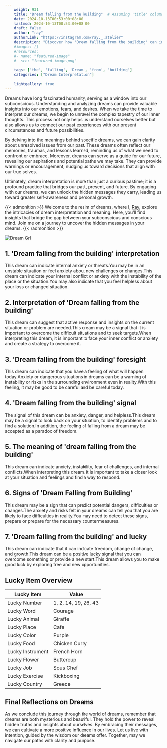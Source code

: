 ```yaml
---
    weight: 931
    title: "Dream falling from the building"  # Assuming 'title' column exists
    date: 2024-10-13T00:53:00+08:00
    lastmod: 2024-10-13T00:53:00+08:00
    draft: false
    author: "ray"
    authorLink: "https://instagram.com/ray._.atelier"
    description: "Discover how 'Dream falling from the building' can interpret your future and uncover its significant meanings in your life."
    #images: []
    #resources:
    #- name: "featured-image"
    #  src: "featured-image.png"
    
    tags: ['the', 'falling', 'Dream', 'from', 'building']
    categories: ["Dream Interpretation"]
    
    lightgallery: true
---
```

    
Dreams have long fascinated humanity, serving as a window into our subconscious. Understanding and analyzing dreams can provide valuable insights into our emotions, fears, and desires. When we take the time to interpret our dreams, we begin to unravel the complex tapestry of our inner thoughts. This process not only helps us understand ourselves better but also allows us to connect our past experiences with our present circumstances and future possibilities.

By delving into the meanings behind specific dreams, we can gain clarity about unresolved issues from our past. These dreams often reflect our memories, traumas, and lessons learned, reminding us of what we need to confront or embrace. Moreover, dreams can serve as a guide for our future, revealing our aspirations and potential paths we may take. They can provide warnings or encouragement, nudging us toward decisions that align with our true selves.

Ultimately, dream interpretation is more than just a curious pastime; it is a profound practice that bridges our past, present, and future. By engaging with our dreams, we can unlock the hidden messages they carry, leading us toward greater self-awareness and personal growth.

{{< admonition >}}
Welcome to the realm of dreams, where I, [Ray](https://instagram.com/ray._.atelier), explore the intricacies of dream interpretation and meaning. Here, you’ll find insights that bridge the gap between your subconscious and conscious mind. Join me on a journey to uncover the hidden messages in your dreams.
{{< /admonition >}}

![Dream Grl](https://cdn.pixabay.com/photo/2017/11/02/03/35/gothic-2910057_1280.jpg "Dream Grl")

## 1. 'Dream falling from the building' interpretation
This dream can indicate internal anxiety or threats.You may be in an unstable situation or feel anxiety about new challenges or changes.This dream can indicate your internal conflict or anxiety with the instability of the place or the situation.You may also indicate that you feel helpless about your loss or changed situation.

## 2. Interpretation of 'Dream falling from the building'
This dream can suggest that active response and insights on the current situation or problem are needed.This dream may be a signal that it is important to overcome the difficult situations and to seek targets.When interpreting this dream, it is important to face your inner conflict or anxiety and create a strategy to overcome it.

## 3. 'Dream falling from the building' foresight
This dream can indicate that you have a feeling of what will happen today.Anxiety or dangerous situations in dreams can be a warning of instability or risks in the surrounding environment even in reality.With this feeling, it may be good to be careful and be careful today.

## 4. 'Dream falling from the building' signal
The signal of this dream can be anxiety, danger, and helpless.This dream may be a signal to look back on your situation, to identify problems and to find a solution.In addition, the feeling of falling from a dream may be accepted as a paradox of freedom.

## 5. The meaning of 'dream falling from the building'
This dream can indicate anxiety, instability, fear of challenges, and internal conflicts.When interpreting this dream, it is important to take a closer look at your situation and feelings and find a way to respond.

## 6. Signs of 'Dream Falling from Building'
This dream may be a sign that can predict potential dangers, difficulties or changes.The anxiety and risks felt in your dreams can tell you that you are likely to face difficulties in reality.You may need to detect these signs, prepare or prepare for the necessary countermeasures.

## 7. 'Dream falling from the building' and lucky
This dream can indicate that it can indicate freedom, change of change, and growth.This dream can be a positive lucky signal that you can overcome something or provide a new start.This dream allows you to make good luck by exploring free and new opportunities.

## Lucky Item Overview
| Lucky Item          | Value              |
|---------------|--------------------|
| Lucky Number        | 1, 2, 14, 19, 26, 43  |
| Lucky Word          | Courage |
| Lucky Animal        | Giraffe |
| Lucky Place         | Cafe     |
| Lucky Color         | Purple     |
| Lucky Food          | Chicken Curry      |
| Lucky Instrument    | French Horn |
| Lucky Flower        | Buttercup    |
| Lucky Job           | Sous Chef       |
| Lucky Exercise      | Kickboxing  |
| Lucky Country       | Greece    |


##  Final Reflections on Dreams

As we conclude this journey through the world of dreams, remember that dreams are both mysterious and beautiful. They hold the power to reveal hidden truths and insights about ourselves. By embracing their messages, we can cultivate a more positive influence in our lives. Let us live with intention, guided by the wisdom our dreams offer. Together, may we navigate our paths with clarity and purpose.
